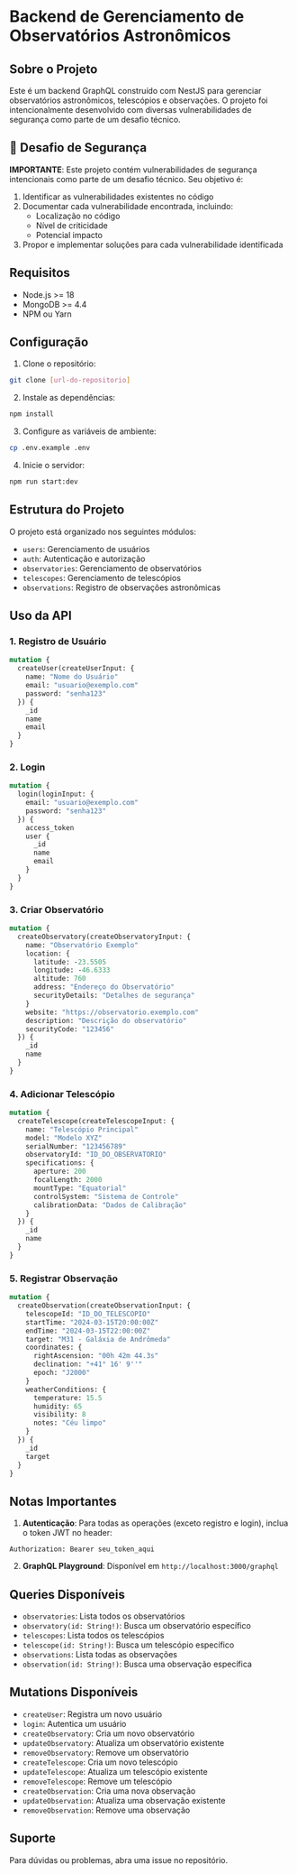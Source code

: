 # Backend de Gerenciamento de Observatórios Astronômicos

## Sobre o Projeto

Este é um backend GraphQL construído com NestJS para gerenciar observatórios astronômicos, telescópios e observações. O projeto foi intencionalmente desenvolvido com diversas vulnerabilidades de segurança como parte de um desafio técnico.

## 🎯 Desafio de Segurança

**IMPORTANTE**: Este projeto contém vulnerabilidades de segurança intencionais como parte de um desafio técnico. Seu objetivo é:

1. Identificar as vulnerabilidades existentes no código
2. Documentar cada vulnerabilidade encontrada, incluindo:
   - Localização no código
   - Nível de criticidade
   - Potencial impacto
3. Propor e implementar soluções para cada vulnerabilidade identificada

## Requisitos

- Node.js >= 18
- MongoDB >= 4.4
- NPM ou Yarn

## Configuração

1. Clone o repositório:
```bash
git clone [url-do-repositorio]
```

2. Instale as dependências:
```bash
npm install
```

3. Configure as variáveis de ambiente:
```bash
cp .env.example .env
```

4. Inicie o servidor:
```bash
npm run start:dev
```

## Estrutura do Projeto

O projeto está organizado nos seguintes módulos:

- `users`: Gerenciamento de usuários
- `auth`: Autenticação e autorização
- `observatories`: Gerenciamento de observatórios
- `telescopes`: Gerenciamento de telescópios
- `observations`: Registro de observações astronômicas

## Uso da API

### 1. Registro de Usuário

```graphql
mutation {
  createUser(createUserInput: {
    name: "Nome do Usuário"
    email: "usuario@exemplo.com"
    password: "senha123"
  }) {
    _id
    name
    email
  }
}
```

### 2. Login

```graphql
mutation {
  login(loginInput: {
    email: "usuario@exemplo.com"
    password: "senha123"
  }) {
    access_token
    user {
      _id
      name
      email
    }
  }
}
```

### 3. Criar Observatório

```graphql
mutation {
  createObservatory(createObservatoryInput: {
    name: "Observatório Exemplo"
    location: {
      latitude: -23.5505
      longitude: -46.6333
      altitude: 760
      address: "Endereço do Observatório"
      securityDetails: "Detalhes de segurança"
    }
    website: "https://observatorio.exemplo.com"
    description: "Descrição do observatório"
    securityCode: "123456"
  }) {
    _id
    name
  }
}
```

### 4. Adicionar Telescópio

```graphql
mutation {
  createTelescope(createTelescopeInput: {
    name: "Telescópio Principal"
    model: "Modelo XYZ"
    serialNumber: "123456789"
    observatoryId: "ID_DO_OBSERVATORIO"
    specifications: {
      aperture: 200
      focalLength: 2000
      mountType: "Equatorial"
      controlSystem: "Sistema de Controle"
      calibrationData: "Dados de Calibração"
    }
  }) {
    _id
    name
  }
}
```

### 5. Registrar Observação

```graphql
mutation {
  createObservation(createObservationInput: {
    telescopeId: "ID_DO_TELESCOPIO"
    startTime: "2024-03-15T20:00:00Z"
    endTime: "2024-03-15T22:00:00Z"
    target: "M31 - Galáxia de Andrômeda"
    coordinates: {
      rightAscension: "00h 42m 44.3s"
      declination: "+41° 16' 9''"
      epoch: "J2000"
    }
    weatherConditions: {
      temperature: 15.5
      humidity: 65
      visibility: 8
      notes: "Céu limpo"
    }
  }) {
    _id
    target
  }
}
```

## Notas Importantes

1. **Autenticação**: Para todas as operações (exceto registro e login), inclua o token JWT no header:
```
Authorization: Bearer seu_token_aqui
```

2. **GraphQL Playground**: Disponível em `http://localhost:3000/graphql`

## Queries Disponíveis

- `observatories`: Lista todos os observatórios
- `observatory(id: String!)`: Busca um observatório específico
- `telescopes`: Lista todos os telescópios
- `telescope(id: String!)`: Busca um telescópio específico
- `observations`: Lista todas as observações
- `observation(id: String!)`: Busca uma observação específica

## Mutations Disponíveis

- `createUser`: Registra um novo usuário
- `login`: Autentica um usuário
- `createObservatory`: Cria um novo observatório
- `updateObservatory`: Atualiza um observatório existente
- `removeObservatory`: Remove um observatório
- `createTelescope`: Cria um novo telescópio
- `updateTelescope`: Atualiza um telescópio existente
- `removeTelescope`: Remove um telescópio
- `createObservation`: Cria uma nova observação
- `updateObservation`: Atualiza uma observação existente
- `removeObservation`: Remove uma observação

## Suporte

Para dúvidas ou problemas, abra uma issue no repositório. 